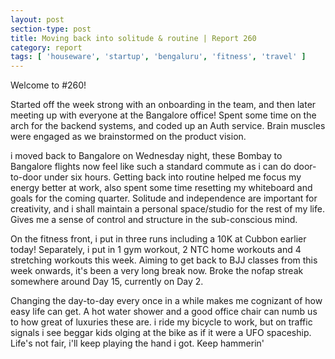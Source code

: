 ```yaml
---
layout: post
section-type: post
title: Moving back into solitude & routine | Report 260
category: report
tags: [ 'houseware', 'startup', 'bengaluru', 'fitness', 'travel' ]
---
```


Welcome to #260!

Started off the week strong with an onboarding in the team, and then later meeting up with everyone at the Bangalore office! Spent some time on the arch for the backend systems, and coded up an Auth service. Brain muscles were engaged as we brainstormed on the product vision.

i moved back to Bangalore on Wednesday night, these Bombay to Bangalore flights now feel like such a standard commute as i can do door-to-door under six hours. Getting back into routine helped me focus my energy better at work, also spent some time resetting my whiteboard and goals for the coming quarter. Solitude and independence are important for creativity, and i shall maintain a personal space/studio for the rest of my life. Gives me a sense of control and structure in the sub-conscious mind.

On the fitness front, i put in three runs including a 10K at Cubbon earlier today! Separately, i put in 1 gym workout, 2 NTC home workouts and 4 stretching workouts this week. Aiming to get back to BJJ classes from this week onwards, it's been a very long break now. Broke the nofap streak somewhere around Day 15, currently on Day 2.

Changing the day-to-day every once in a while makes me cognizant of how easy life can get. A hot water shower and a good office chair can numb us to how great of luxuries these are. i ride my bicycle to work, but on traffic signals i see beggar kids olging at the bike as if it were a UFO spaceship. Life's not fair, i'll keep playing the hand i got. Keep hammerin'
